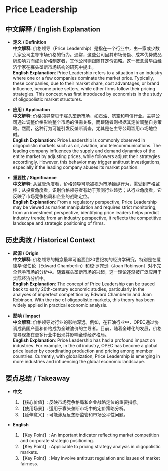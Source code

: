 # Price Leadership

## 中文解释 / English Explanation

* **定义 / Definition**  
  **中文解释**: 价格领导（Price Leadership）是指在一个行业中，由一家或少数几家公司主导市场价格的行为。通常，这些公司因其市场份额、成本优势或品牌影响力而成为价格制定者，其他公司则跟随其定价策略。这一概念最早由经济学家在寡头垄断市场结构的研究中提出。  
  **English Explanation**: Price Leadership refers to a situation in an industry where one or a few companies dominate the market price. Typically, these companies, due to their market share, cost advantages, or brand influence, become price setters, while other firms follow their pricing strategies. This concept was first introduced by economists in the study of oligopolistic market structures.

* **应用 / Application**  
  **中文解释**: 价格领导常见于寡头垄断市场，如石油、航空和电信行业。主导公司通过调整价格影响整个市场的供需关系，而跟随者则根据其定价调整自身策略。然而，这种行为可能引发反垄断调查，尤其是在主导公司滥用市场地位时。  
  **English Explanation**: Price Leadership is commonly observed in oligopolistic markets such as oil, aviation, and telecommunications. The leading company influences the supply and demand dynamics of the entire market by adjusting prices, while followers adjust their strategies accordingly. However, this behavior may trigger antitrust investigations, especially if the leading company abuses its market position.

* **重要性 / Significance**  
  **中文解释**: 从监管角度看，价格领导可能被视为市场操纵行为，需受到严格监控；从投资角度看，识别价格领导者有助于预测行业趋势；从行业角度看，它反映了市场竞争格局和企业的战略定位。  
  **English Explanation**: From a regulatory perspective, Price Leadership may be viewed as market manipulation and requires strict monitoring; from an investment perspective, identifying price leaders helps predict industry trends; from an industry perspective, it reflects the competitive landscape and strategic positioning of firms.

## 历史典故 / Historical Context

* **起源 / Origin**  
  **中文解释**: 价格领导的概念最早可追溯到20世纪初的经济学研究，特别是在爱德华·张伯伦（Edward Chamberlin）和琼·罗宾逊（Joan Robinson）对不完全竞争市场的分析中。随着寡头垄断市场的兴起，这一理论逐渐被广泛应用于实际经济分析中。  
  **English Explanation**: The concept of Price Leadership can be traced back to early 20th-century economic studies, particularly in the analyses of imperfect competition by Edward Chamberlin and Joan Robinson. With the rise of oligopolistic markets, this theory has been widely applied in practical economic analysis.

* **影响 / Impact**  
  **中文解释**: 价格领导对行业的影响深远。例如，在石油行业中，OPEC通过协调成员国产量和价格成为全球油价的主导者。目前，随着全球化的发展，价格领导现象在更多行业中出现并影响全球经济格局。  
  **English Explanation**: Price Leadership has had a profound impact on industries. For example, in the oil industry, OPEC has become a global price leader by coordinating production and pricing among member countries. Currently, with globalization, Price Leadership is emerging in more industries and influencing the global economic landscape.

## 要点总结 / Takeaway

* **中文**  
  1. 【核心价值】: 反映市场竞争格局和企业战略定位的重要指标。
  2. 【使用场景】: 适用于寡头垄断市场中的定价策略分析。
  3. 【延伸意义】: 可能涉及反垄断监管和市场公平性问题。

* **English**  
  1. 【Key Point】: An important indicator reflecting market competition and corporate strategic positioning.
  2. 【Key Point】: Applicable to pricing strategy analysis in oligopolistic markets.
  3. 【Key Point】: May involve antitrust regulation and issues of market fairness.